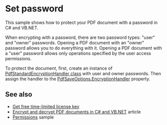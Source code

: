 # Set password
This sample shows how to protect your PDF document with a password in C# and VB.NET.

When encrypting with a password, there are two password types: "user" and "owner" passwords. Opening a PDF document with an "owner" password allows you to do everything with it. Opening a PDF document with a "user" password allows only operations specified by the user access permissions. 

To protect the document, first, create an instance of [PdfStandardEncryptionHandler class](https://bitmiracle.com/pdf-library/help/pdfstandardencryptionhandler.html) with user and owner passwords. Then assign the handler to the [PdfSaveOptions.EncryptionHandler](https://bitmiracle.com/pdf-library/help/pdfsaveoptions.encryptionhandler.html) property. 

## See also
* [Get free time-limited license key](https://bitmiracle.com/pdf-library/download-pdf-library.aspx)
* [Encrypt and decrypt PDF documents in C# and VB.NET](https://bitmiracle.com/pdf-library/passwords-and-security.aspx) article
* [Permissions](/Samples/Security/Permissions) sample
